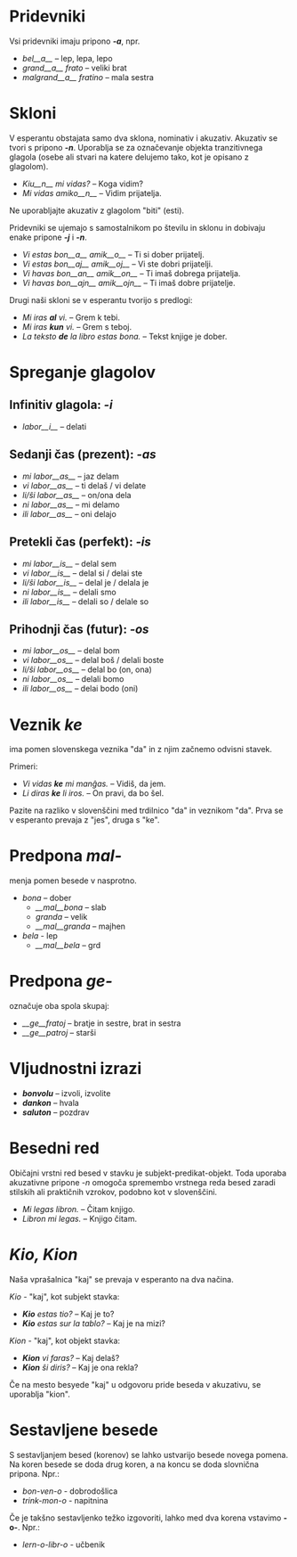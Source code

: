 # Pridevniki

Vsi pridevniki imaju pripono *__-a__*, npr.

- *bel__a__* – lep, lepa, lepo
- *grand__a__ frato* – veliki brat
- *malgrand__a__ fratino* – mala sestra

# Skloni

V esperantu obstajata samo dva sklona, nominativ i akuzativ. Akuzativ se tvori s pripono *__-n__*. Uporablja se za označevanje objekta tranzitivnega glagola (osebe ali stvari na katere delujemo tako, kot je opisano z glagolom).

- *Kiu__n__ mi vidas?* – Koga vidim?
- *Mi vidas amiko__n__* – Vidim prijatelja.

Ne uporabljajte akuzativ z glagolom "biti" (esti).

Pridevniki se ujemajo s samostalnikom po številu in sklonu in dobivaju enake pripone *__-j__* i *__-n__*.

- *Vi estas bon__a__ amik__o__* – Ti si dober prijatelj.
- *Vi estas bon__aj__ amik__oj__* – Vi ste dobri prijatelji.
- *Vi havas bon__an__ amik__on__* – Ti imaš dobrega prijatelja.
- *Vi havas bon__ajn__ amik__ojn__* – Ti imaš dobre prijatelje.

Drugi naši skloni se v esperantu tvorijo s predlogi:

- *Mi iras __al__ vi.* – Grem k tebi.
- *Mi iras __kun__ vi.* – Grem s teboj.
- *La teksto __de__ la libro estas bona.* – Tekst knjige je dober.

# Spreganje glagolov 

## Infinitiv glagola: *-i*
  
- *labor__i__*          – delati

## Sedanji čas (prezent): *-as*

- *mi labor__as__*      – jaz delam
- *vi labor__as__*      – ti delaš / vi delate
- *li/ŝi labor__as__*   – on/ona dela
- *ni labor__as__*      – mi delamo
- *ili labor__as__*     – oni delajo

## Pretekli čas (perfekt): *-is*

- *mi labor__is__*      – delal sem
- *vi labor__is__*      – delal si / delai ste
- *li/ŝi labor__is__*   – delal je / delala je
- *ni labor__is__*      – delali smo
- *ili labor__is__*     – delali so / delale so

## Prihodnji čas (futur): *-os*

- *mi labor__os__*      – delal bom
- *vi labor__os__*      – delal boš / delali boste
- *li/ŝi labor__os__*   – delal bo (on, ona)
- *ni labor__os__*      – delali bomo
- *ili labor__os__*     – delai bodo (oni)

# Veznik *ke*

ima pomen slovenskega veznika "da" in z njim začnemo odvisni stavek.

Primeri:

- *Vi vidas __ke__ mi manĝas.* – Vidiš, da jem.
- *Li diras __ke__ li iros.* – On pravi, da bo šel.

Pazite na razliko v slovenščini med trdilnico "da" in veznikom "da". Prva se v esperanto prevaja z "jes", druga s "ke".

# Predpona *mal-*

menja pomen besede v nasprotno.

- *bona* – dober
  - *__mal__bona* – slab
  - *granda* – velik
  - *__mal__granda* – majhen
- *bela* - lep
  - *__mal__bela* – grd

# Predpona *ge-*

označuje oba spola skupaj:

- *__ge__fratoj* – bratje in sestre, brat in sestra
- *__ge__patroj* – starši

# Vljudnostni izrazi

- *__bonvolu__* – izvoli, izvolite
- *__dankon__* – hvala
- *__saluton__* – pozdrav

# Besedni red

Običajni vrstni red besed v stavku je subjekt-predikat-objekt. Toda uporaba akuzativne pripone *-n* omogoča spremembo vrstnega reda besed zaradi stilskih ali praktičnih vzrokov, podobno kot v slovenščini.

- *Mi legas libron.* – Čitam knjigo.
- *Libron mi legas.* – Knjigo čitam.

# *Kio, Kion*

Naša vprašalnica "kaj" se prevaja v esperanto na dva načina.

*Kio* - "kaj", kot subjekt stavka:

- *__Kio__ estas tio?* – Kaj je to?
- *__Kio__ estas sur la tablo?* – Kaj je na mizi?

*Kion* - "kaj", kot objekt stavka:

- *__Kion__ vi faras?* – Kaj delaš?
- *__Kion__ ŝi diris?* – Kaj je ona rekla?

Če na mesto besyede "kaj" u odgovoru pride beseda v akuzativu, se uporablja "kion".

# Sestavljene besede

S sestavljanjem besed (korenov) se lahko ustvarijo besede novega pomena. 
Na koren besede se doda drug koren, a na koncu se doda slovnična pripona. Npr.:

- *bon-ven-o* - dobrodošlica
- *trink-mon-o* - napitnina

Če je takšno sestavljenko težko izgovoriti, lahko med dva korena vstavimo __-o-__. Npr.:

- *lern-o-libr-o* - učbenik

